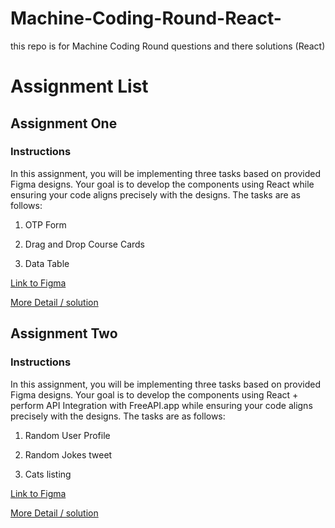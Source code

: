 # Machine-Coding-Round-React-
this repo is for Machine Coding Round questions and there solutions (React)

# Assignment List
## Assignment One
### Instructions

In this assignment, you will be implementing three tasks based on provided Figma designs. Your goal is to develop the components using React while ensuring your code aligns precisely with the designs. The tasks are as follows:

1. OTP Form

2. Drag and Drop Course Cards

3. Data Table

[Link to Figma](https://www.figma.com/design/Q6WXf1sbhMReexH4wuzeod/MasterJi-assignments?node-id=1-3&t=UGYwpVOZQ6uc5mRx-0)

[More Detail / solution](/AssigmentOne/)

## Assignment Two
### Instructions

In this assignment, you will be implementing three tasks based on provided Figma designs. Your goal is to develop the components using React + perform API Integration with FreeAPI.app while ensuring your code aligns precisely with the designs. The tasks are as follows:

1. Random User Profile

2. Random Jokes tweet

3. Cats listing

[Link to Figma](https://www.figma.com/design/lZnq8DrxXMN6hdRIUHjKdc/MasterJi-Assignment-2-(React.js)?t=IKE7hy076rBLWyFD-0)

[More Detail / solution](/AssigmentTwo/)

